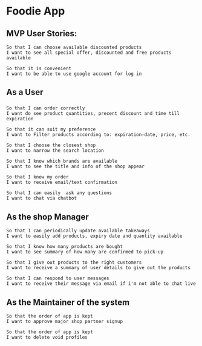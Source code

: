 # Foodie App

## MVP User Stories:

```
So that I can choose available discounted products
I want to see all special offer, discounted and free products available
```

```
So that it is convenient   
I want to be able to use google account for log in
```



## As a User

###

```
So that I can order correctly  
I want do see product quantities, precent discount and time till expiration
```

```
So that it can suit my preference
I want to Filter products according to: expiration-date, price, etc.
```
```
So that I choose the closest shop
I want to narrow the search location
```
```
So that I know which brands are available
I want to see the title and info of the shop appear
```
```
So that I know my order
I want to receive email/text confirmation
```

```
So that I can easily  ask any questions  
I want to chat via chatbot
```

## As the shop Manager

```
So that I can periodically update available takeaways
I want to easily add products, expiry date and quantity available
```
```
So that I know how many products are bought
I want to see summary of how many are confirmed to pick-up
```
```
So that I give out products to the right customers
I want to receive a summary of user details to give out the products
```
```
So that I can respond to user messages
I want to receive their message via email if i'm not able to chat live
```


## As the Maintainer of the system

```
So that the order of app is kept  
I want to approve major shop partner signup
```
```
So that the order of app is kept  
I want to delete void profiles
```

